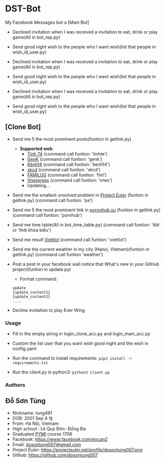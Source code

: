 # DST-Bot
My Facebook Messages bot
a
 [Main Bot]
* Declined invitation when I was received a invitation to eat, drink or play game(All in bot_rep.py)

* Send good night wish to the people who I want wish(list that people in wish_id_user.py)

* Declined invitation when I was received a invitation to eat, drink or play game(All in bot_rep.py)

* Send good night wish to the people who I want wish(list that people in wish_id_user.py)

* Declined invitation when I was received a invitation to eat, drink or play game(All in bot_rep.py)

* Send good night wish to the people who I want wish(list that people in wish_id_user.py)



## [Clone Bot]
* Send me 5 the most prominent posts(funtion in getlink.py)
  + **Supported web**:
    - [Tinh Tế](https://tinhte.vn/) (command call funtion: 'tinhte')
    - [GenK](http://genk.vn/) (command call funtion: 'genk')
    - [Kênh14](http://kenh14.vn/) (command call funtion: 'kenh14')
    - [xkcd](https://xkcd.com/) (command call funtion: 'xkcd')
    - [FAMILUG](http://www.familug.org/) (command call funtion: 'fml')
    - [Vnexpress](https://vnexpress.net/) (command call funtion: 'vnex')
    - Updating...

* Send me the smallest unsolved problem in [Project Euler](https://projecteuler.net/) (funtion in getlink.py) (command call funtion: 'pe')

* Send me 5 the most prominent link in [pornohub.su](https://pornohub.su/) (funtion in getlink.py) (command call funtion: 'pornhub')

* Send me time table(All in bot_time_table.py) (command call funtion: 'tkb' or 'thời khóa biểu')

* Send me result [Viettlot](http://vietlott.vn/vi/) (command call funtion: 'viettlot')

* Send me the current weather in my city (Hanoi, Vietnam)(funtion in getlink.py) (command call funtion 'weather')

* Post a post in your facebook wall notice that What's new in your GitHub project(funtion in update.py)
  - Format command:
  ```
  update
  {update_content1}
  {update_content2}
  ....
  ```
* Decline invitation to play Ever Wing


### Usage
- Fill in the empty string in login_clone_acc.py and login_main_acc.py

- Custom the list user that you want wish good night and the wish in config.yaml

- Run the command to install requirements:
  `pip3 install -r requirements.txt` 
- Run the client.py in python3:
  `python3 client.py`

### Authors
 ## Đỗ Sơn Tùng
* Nickname: tung491
* DOB: 2001 Sep 4 :virgo: 
* From: Hà Nội, Vietnam
* High school : Lê Quý Đôn- Đống Đa
* Graduated [PYMI](http://pymi.vn/) course 1706
* Facebook: https://www.facebook.com/eocan2
* Email: dosontung007@gmail.com
* Project Euler: https://projecteuler.net/profile/dosontung007.png
* Github: https://github.com/dosontung007
